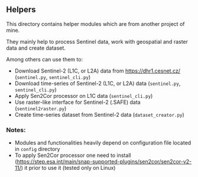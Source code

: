 ## Helpers

This directory contains helper modules which are from another project of mine.

They mainly help to process Sentinel data, work with geospatial and raster data and create dataset.

Among others can use them to:
- Download Sentinel-2 (L1C, or L2A) data from https://dhr1.cesnet.cz/ (`sentinel.py`, `sentinel_cli.py`)
- Download time-series of Sentinel-2 (L1C, or L2A) data (`sentinel.py`, `sentinel_cli.py`)
- Apply Sen2Cor processor on L1C data (`sentinel_cli.py`)
- Use raster-like interface for Sentinel-2 (.SAFE) data (`sentinel2raster.py`)
- Create time-series dataset from Sentinel-2 data (`dataset_creator.py`)

### Notes:

- Modules and functionalities heavily depend on configuration file located in
`config` directory
- To apply Sen2Cor processor one need to install (https://step.esa.int/main/snap-supported-plugins/sen2cor/sen2cor-v2-11/) it prior to use it
  (tested only on Linux)